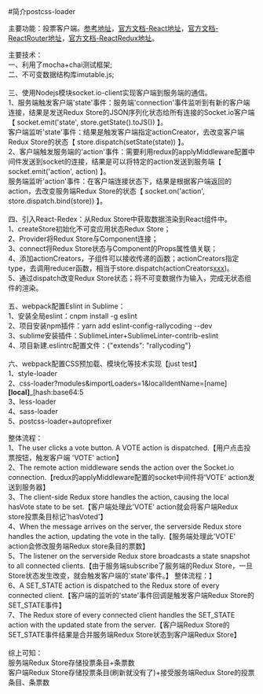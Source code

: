 #简介postcss-loader

主要功能：投票客户端。[参考地址](http://teropa.info/blog/2015/09/10/full-stack-redux-tutorial.html)，[官方文档-React地址](https://reactjs.org/docs/hello-world.html)，[官方文档-ReactRouter地址](https://reacttraining.com/react-router/web/guides/philosophy)，[官方文档-ReactRedux地址](http://redux.js.org/)。


主要技术：</br>
一、利用了mocha+chai测试框架;</br>
二、不可变数据结构库imutable.js;</br></br>
三、使用Nodejs模块socket.io-client实现客户端到服务端的通信。</br>
1、服务端触发客户端'state'事件：服务端'connection'事件监听到有新的客户端连接，结果是发送Redux Store的JSON序列化状态给所有连接的Socket.io客户端【 socket.emit('state', store.getState().toJS()) 】。</br>
客户端监听'state'事件：结果是触发客户端指定actionCreator，去改变客户端Redux Store的状态【 store.dispatch(setState(state)) 】。</br>
2、客户端触发服务端的'action'事件：需要利用redux的applyMiddleware配置中间件发送到socket的连接，结果是可以将特定的action发送到服务端【 socket.emit('action', action) 】。</br>
服务端监听'action'事件：在客户端连接状态下，结果是根据客户端返回的action，去改变服务端Redux Store的状态【 socket.on('action', store.dispatch.bind(store)) 】。</br></br>
四、引入React-Redex：从Redux Store中获取数据渲染到React组件中。</br>
1、createStore初始化不可变应用状态Redux Store；</br>
2、Provider将Redux Store与Component连接；</br>
3、connect将Redux Store状态与Component的Props属性值关联；</br>
4、添加actionCreators，子组件可以接收传递的函数；actionCreators指定type，去调用reducer函数，相当于store.dispatch(actionCreators[xxx](state))。</br>
5、通过dispatch改变Redux Store状态；将不可变数据作为输入，完成无状态组件的渲染。</br></br>
五、webpack配置Eslint in Sublime：</br>
1、安装全局eslint：cnpm install -g eslint</br>
2、项目安装npm插件：yarn add eslint-config-rallycoding  --dev</br>
3、sublime安装插件：SublimeLinter+SublimeLinter-contrib-eslint</br>
4、项目新建.eslintrc配置文件：{"extends": "rallycoding"}</br></br>
六、webpack配置CSS预加载、模块化等技术实现【just test】</br>
1、style-loader</br>
2、css-loader?modules&importLoaders=1&localIdentName=[name]__[local]___[hash:base64:5</br>
3、less-loader</br>
4、sass-loader</br>
5、postcss-loader+autoprefixer</br>


整体流程：</br>
1、The user clicks a vote button. A VOTE action is dispatched.【用户点击投票按钮，触发客户端 'VOTE' action】</br>
2、The remote action middleware sends the action over the Socket.io connection.【redux的applyMiddleware配置的socket中间件将'VOTE' action发送到服务器】</br>
3、The client-side Redux store handles the action, causing the local hasVote state to be set.【客户端处理此'VOTE' action就会将客户端Redux store投票条目标记'hasVoted'】</br>
4、When the message arrives on the server, the serverside Redux store handles the action, updating the vote in the tally.【服务端处理此'VOTE' action会修改服务端Redux store条目的票数】</br>
5、The listener on the serverside Redux store broadcasts a state snapshot to all connected clients.【由于服务端subscribe了服务端的Redux Store，一旦Store状态发生改变，就会触发客户端的'state'事件。】
整体流程：】</br>
6、A SET_STATE action is dispatched to the Redux store of every connected client.【客户端的监听的'state'事件回调是触发客户端Redux Store的SET_STATE事件】</br>
7、The Redux store of every connected client handles the SET_STATE action with the updated state from the server.【客户端Redux Store的SET_STATE事件结果是合并服务端Redux Store状态到客户端Redux Store】
</br></br>
综上可知：</br>
服务端Redux Store存储投票条目+条票数</br>
客户端Redux Store存储投票条目(刷新就没有了)+接受服务端Redux Store的投票条目、条票数</br>